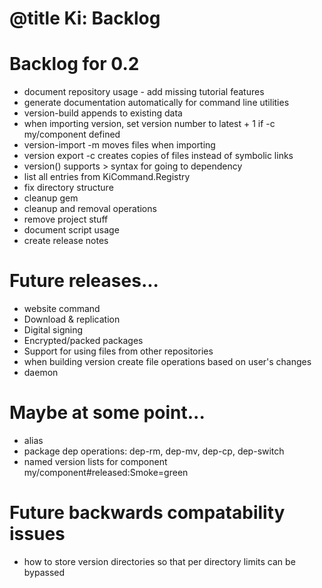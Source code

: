 # @title Ki: Backlog

# Backlog for 0.2
* document repository usage - add missing tutorial features
* generate documentation automatically for command line utilities
* version-build appends to existing data
* when importing version, set version number to latest + 1 if -c my/component defined
* version-import -m moves files when importing
* version export -c creates copies of files instead of symbolic links
* version() supports > syntax for going to dependency
* list all entries from KiCommand.Registry
* fix directory structure
* cleanup gem
* cleanup and removal operations
* remove project stuff
* document script usage
* create release notes

# Future releases...
* website command
* Download & replication
* Digital signing
* Encrypted/packed packages
* Support for using files from other repositories
* when building version create file operations based on user's changes
* daemon

# Maybe at some point...
* alias
* package dep operations: dep-rm, dep-mv, dep-cp, dep-switch
* named version lists for component my/component#released:Smoke=green

# Future backwards compatability issues
* how to store version directories so that per directory limits can be bypassed